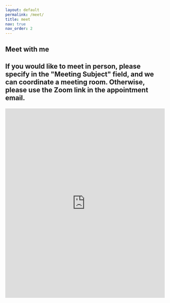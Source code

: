 ```yaml
---
layout: default
permalink: /meet/
title: meet
nav: true
nav_order: 2
---
```


<!-- _pages/meet.md -->

<h2>Meet with me<h2>

<p>If you would like to meet in person, please specify in the "Meeting Subject" field, and we can coordinate a meeting room. Otherwise, please use the Zoom link in the appointment email.<p>

<!-- Google Calendar Appointment Scheduling begin -->
<iframe src="https://calendar.google.com/calendar/appointments/AcZssZ31HjA8qPqaPNaQJLGnSd7zdyW62S2zh8BtxV8=?gv=true" style="border: 0" width="100%" height="600" frameborder="0"></iframe>
<!-- end Google Calendar Appointment Scheduling -->